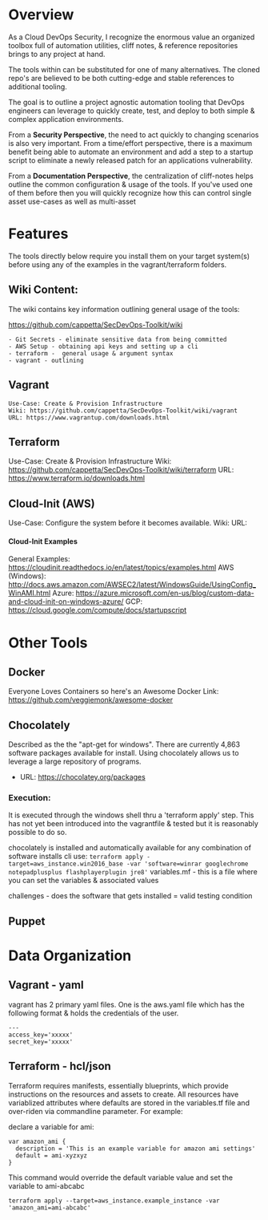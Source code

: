 # Overview

As a Cloud DevOps Security, I recognize the enormous value an organized
 toolbox full of automation utilities, cliff notes, & reference 
 repositories brings to any project at hand.

The tools within can be substituted for one of many alternatives. The 
cloned repo's are believed to be both cutting-edge and stable references
to additional tooling.

The goal is to outline a project agnostic automation tooling that
DevOps engineers can leverage to quickly create, test, and deploy to 
both simple & complex application environments. 

From a **Security Perspective**, the need to act quickly to changing scenarios 
is also very important.  From a time/effort perspective, there is a maximum
benefit being able to automate an environment and add a step to a startup
script to eliminate a newly released patch for an applications 
vulnerability.  

From a **Documentation Perspective**, the centralization of cliff-notes helps outline the common configuration 
& usage of the tools.  If you've used one of them before then you will 
quickly recognize how this can control single asset use-cases as well as
multi-asset

# Features
The tools directly below require you install them on your target system(s)
before using any of the examples in the vagrant/terraform folders.

## Wiki Content:
 The wiki contains key information outlining general usage of the tools:
 
 https://github.com/cappetta/SecDevOps-Toolkit/wiki
 
    - Git Secrets - eliminate sensitive data from being committed
    - AWS Setup - obtaining api keys and setting up a cli
    - terraform -  general usage & argument syntax
    - vagrant - outlining
    
## Vagrant 
    Use-Case: Create & Provision Infrastructure
    Wiki: https://github.com/cappetta/SecDevOps-Toolkit/wiki/vagrant
    URL: https://www.vagrantup.com/downloads.html

## Terraform
Use-Case: Create & Provision Infrastructure
Wiki: https://github.com/cappetta/SecDevOps-Toolkit/wiki/terraform
URL: https://www.terraform.io/downloads.html

## Cloud-Init (AWS)
Use-Case: Configure the system before it becomes available.
Wiki: 
URL: 

#### Cloud-Init Examples
General Examples: https://cloudinit.readthedocs.io/en/latest/topics/examples.html
AWS (Windows): http://docs.aws.amazon.com/AWSEC2/latest/WindowsGuide/UsingConfig_WinAMI.html 
Azure: https://azure.microsoft.com/en-us/blog/custom-data-and-cloud-init-on-windows-azure/
GCP: https://cloud.google.com/compute/docs/startupscript
    
# Other Tools
## Docker
Everyone Loves Containers so here's an Awesome Docker Link: 
https://github.com/veggiemonk/awesome-docker


## Chocolately  
Described as the the "apt-get for windows".  There are currently 4,863 
software packages available for install.  Using chocolately allows us to
leverage a large repository of programs.  

* URL: https://chocolatey.org/packages



### Execution:
It is executed through the windows shell thru a 'terraform apply' step. 
This has not yet been introduced into the vagrantfile & tested but it is
reasonably possible to do so.
 

chocolately is installed and automatically available for any combination of software installs
cli use: ```terraform apply -target=aws_instance.win2016_base -var 'software=winrar googlechrome notepadplusplus flashplayerplugin jre8'```
variables.mf - this is a file where you can set the variables & associated values


challenges - does the software that gets installed = valid testing condition

## Puppet


# Data Organization

## Vagrant - yaml

vagrant has 2 primary yaml files.  One is the aws.yaml file which has the following format & holds the credentials of the user.
```
---
access_key='xxxxx'
secret_key='xxxxx'
```

## Terraform - hcl/json 
Terraform requires manifests, essentially blueprints, which provide instructions on the resources and assets to create.  All resources have variablized attributes where defaults are stored in the variables.tf file and over-riden via commandline parameter.  For example:

declare a variable for ami:
```
var amazon_ami {
  description = 'This is an example variable for amazon ami settings'
  default = ami-xyzxyz
}
```

This command would override the default variable value and set the variable to ami-abcabc
```
terraform apply --target=aws_instance.example_instance -var 'amazon_ami=ami-abcabc'
```

